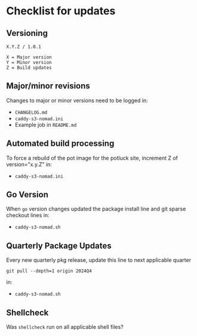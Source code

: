 # Checklist for updates

## Versioning
```
X.Y.Z / 1.0.1

X = Major version
Y = Minor version
Z = Build updates
```

## Major/minor revisions
Changes to major or minor versions need to be logged in:
* `CHANGELOG.md`
* `caddy-s3-nomad.ini`
* Example job in `README.md`

## Automated build processing
To force a rebuild of the pot image for the potluck site, increment Z of version="x.y.Z" in:
* `caddy-s3-nomad.ini`

## Go Version
When `go` version changes updated the package install line and git sparse checkout lines in:
* `caddy-s3-nomad.sh`

## Quarterly Package Updates
Every new quarterly pkg release, update this line to next applicable quarter
```
git pull --depth=1 origin 2024Q4
```
in:
* `caddy-s3-nomad.sh`

## Shellcheck
Was `shellcheck` run on all applicable shell files?
